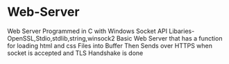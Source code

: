 # Web-Server
Web Server Programmed in C with Windows Socket API
Libaries-OpenSSL,Stdio,stdlib,string,winsock2
Basic Web Server that has a function for loading html and css Files into Buffer
Then Sends over HTTPS when socket is accepted and TLS Handshake is done
